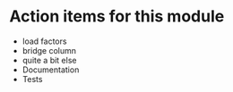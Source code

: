 # Action items for this module

- load factors
- bridge column
- quite a bit else
- Documentation
- Tests
